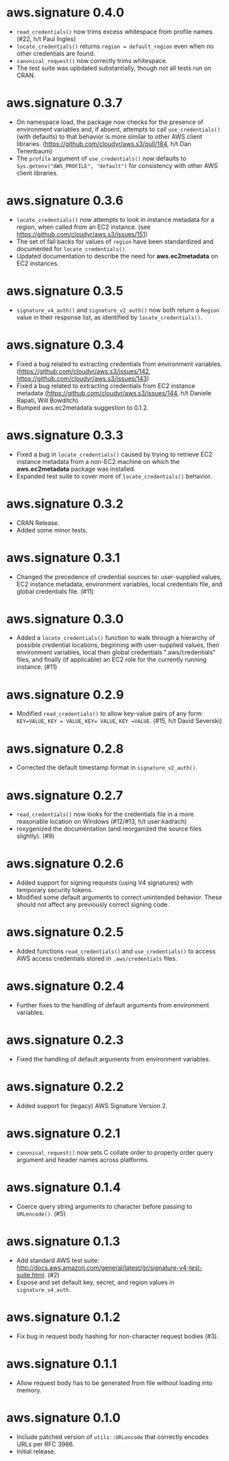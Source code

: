 # aws.signature 0.4.0

* `read_credentials()` now trims excess whitespace from profile names. (#22, h/t Paul Ingles)
* `locate_credentials()` returns `region = default_region` even when no other credentials are found.
* `canonical_request()` now correctly trims whitespace.
* The test suite was upbdated substantially, though not all tests run on CRAN.

# aws.signature 0.3.7

* On namespace load, the package now checks for the presence of environment variables and, if absent, attempts to call `use_credentials()` (with defaults) to that behavior is more similar to other AWS client libraries. (https://github.com/cloudyr/aws.s3/pull/184, h/t Dan Tenenbaum)
* The `profile` argument of `use_credentials()` now defaults to `Sys.getenv("AWS_PROFILE", "default")` for consistency with other AWS client libraries.

# aws.signature 0.3.6

* `locate_credentials()` now attempts to look in instance metadata for a region, when called from an EC2 instance. (see https://github.com/cloudyr/aws.s3/issues/151)
* The set of fall backs for values of `region` have been standardized and documented for `locate_credentials()`.
* Updated documentation to describe the need for **aws.ec2metadata** on EC2 instances.

# aws.signature 0.3.5

* `signature_v4_auth()` and `signature_v2_auth()` now both return a `Region` value in their response list, as identified by `locate_credentials()`.

# aws.signature 0.3.4

* Fixed a bug related to extracting credentials from environment variables. (https://github.com/cloudyr/aws.s3/issues/142, https://github.com/cloudyr/aws.s3/issues/143)
* Fixed a bug related to extracting credentials from EC2 instance metadata (https://github.com/cloudyr/aws.s3/issues/144, h/t Daniele Rapati, Will Bowditch)
* Bumped aws.ec2metadata suggestion to 0.1.2.

# aws.signature 0.3.3

* Fixed a bug in `locate_credentials()` caused by trying to retrieve EC2 instance metadata from a non-EC2 machine on which the **aws.ec2metadata** package was installed.
* Expanded test suite to cover more of `locate_credentials()` behavior.

# aws.signature 0.3.2

* CRAN Release.
* Added some minor tests.

# aws.signature 0.3.1

* Changed the precedence of credential sources to: user-supplied values, EC2 instance metadata, environment variables, local credentials file, and global credentials file. (#11)

# aws.signature 0.3.0

* Added a `locate_credentials()` function to walk through a hierarchy of possible credential locations, beginning with user-supplied values, then environment variables, local then global credentials ".aws/credentials" files, and finally (if applicable) an EC2 role for the currently running instance. (#11)

# aws.signature 0.2.9

* Modified `read_credentials()` to allow key-value pairs of any form: `KEY=VALUE`, `KEY = VALUE`, `KEY= VALUE`, `KEY =VALUE`. (#15, h/t David Severski)

# aws.signature 0.2.8

* Corrected the default timestamp format in `signature_v2_auth()`.

# aws.signature 0.2.7

* `read_credentials()` now looks for the credentials file in a more reasonable location on Windows (#12/#13, h/t user:kadrach)
* roxygenized the documentation (and reorganized the source files slightly). (#9)

# aws.signature 0.2.6

* Added support for signing requests (using V4 signatures) with temporary security tokens.
* Modified some default arguments to correct unintended behavior. These should not affect any previously correct signing code.

# aws.signature 0.2.5

* Added functions `read_credentials()` and `use_credentials()` to access AWS access credentials stored in `.aws/credentials` files.

# aws.signature 0.2.4

* Further fixes to the handling of default arguments from environment variables.

# aws.signature 0.2.3

* Fixed the handling of default arguments from environment variables.

# aws.signature 0.2.2

* Added support for (legacy) AWS Signature Version 2.

# aws.signature 0.2.1

* `canonical_request()` now sets C collate order to properly order query argument and header names across platforms.

# aws.signature 0.1.4

* Coerce query string arguments to character before passing to `URLencode()`. (#5)

# aws.signature 0.1.3

* Add standard AWS test suite: http://docs.aws.amazon.com/general/latest/gr/signature-v4-test-suite.html. (#2)
* Expose and set default key, secret, and region values in `signature_v4_auth`.

# aws.signature 0.1.2

* Fix bug in request body hashing for non-character request bodies (#3).

# aws.signature 0.1.1

* Allow request body has to be generated from file without loading into memory.

# aws.signature 0.1.0

* Include patched version of `utils::URLencode` that correctly encodes URLs per RFC 3986.
* Initial release.
